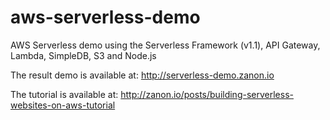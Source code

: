 # aws-serverless-demo
AWS Serverless demo using the Serverless Framework (v1.1), API Gateway, Lambda, SimpleDB, S3 and Node.js

The result demo is available at: http://serverless-demo.zanon.io

The tutorial is available at: http://zanon.io/posts/building-serverless-websites-on-aws-tutorial

